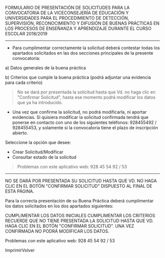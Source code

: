 
FORMULARIO DE PRESENTACIÓN DE
SOLICITUDES PARA LA CONVOCATORIA DE LA VICECONSEJERÍA DE EDUCACIÓN Y UNIVERSIDADES PARA EL PROCEDIMIENTO DE DETECCIÓN, SUPERVISIÓN, RECONOCIMIENTO Y DIFUSIÓN DE BUENAS PRÁCTICAS EN LOS PROCESOS DE ENSEÑANZA Y APRENDIZAJE DURANTE EL CURSO ESCOLAR 2018/2019

---

* Para cumplimentar correctamente la solicitud deberá contestar todas los apartados solicitados en las dos secciones principales de la presente convocatoria:

a) Datos generales de la buena práctica

b) Criterios que cumple la buena práctica (podrá adjuntar una evidencia para cada criterio)

> No se dará por presentada la solicitud hasta que Vd. no haga clic en "Confirmar Solicitud", hasta ese momento podrá modificar los datos que ya ha introducido.

* Una vez que confirme la solicitud, no podrá modificarla, ni aportar evidencias. Si quisiera modificar la solicitud confirmada tendrá que ponerse en contacto con uno de los siguientes teléfonos: 928455492 / 928455453, y solamente si la convocatoria tiene el plazo de inscripción abierto.

Seleccione la opción que desee:

* Crear Solicitud/Modificar
* Consultar estado de la solicitud

> Problemas con este aplicativo web: 928 45 54 92 / 53

---

NO SE DARÁ POR PRESENTADA SU SOLICITUD HASTA QUE VD. NO HAGA CLIC EN EL BOTÓN "CONFIRMAR SOLICITUD" DISPUESTO AL FINAL DE ESTA PÁGINA.

Para la correcta presentación de su Buena Práctica deberá cumplimentar los datos solicitados en los dos apartados siguientes:

CUMPLIMENTAR LOS DATOS INICIALES	CUMPLIMENTAR LOS CRITERIOS
RECUERDE QUE NO TIENE PRESENTADA LA SOLICITUD HASTA QUE VD. HAGA CLIC EN EL BOTÓN "CONFIRMAR SOLICITUD". UNA VEZ CONFIRMADA NO PODRÁ MODIFICAR LOS DATOS.

Problemas con este aplicativo web: 928 45 54 92 / 53

ImprimirVolver
